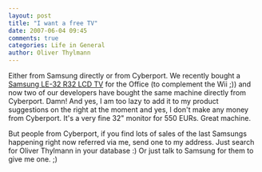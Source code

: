 ```yaml
---
layout: post
title: "I want a free TV"
date: 2007-06-04 09:45
comments: true
categories: Life in General
author: Oliver Thylmann
---
```









Either from Samsung directly or from Cyberport. We recently bought a [Samsung LE-32 R32 LCD TV](http://www.cyberport.de/item/1852/1252/0/80334/samsung-le-32-r-32-b-lcd-tv-32-zoll---81-cm--hd-ready--restposten-.html) for the Office (to complement the Wii ;)) and now two of our developers have bought the same machine directly from Cyberport. Damn! And yes, I am too lazy to add it to my product suggestions on the right at the moment and yes, I don't make any money from Cyberport. It's a very fine 32&quot; monitor for 550 EURs. Great machine.

But people from Cyberport, if you find lots of sales of the last Samsungs happening right now referred via me, send one to my address. Just search for Oliver Thylmann in your database :) Or just talk to Samsung for them to give me one. ;)

